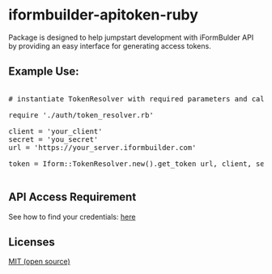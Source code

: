 # iformbuilder-apitoken-ruby

<p>Package is designed to help jumpstart development with iFormBulder API by providing an easy interface for generating access tokens.</p> 

<h2>Example Use:</h2>


<pre>

# instantiate TokenResolver with required parameters and call get_token method

require './auth/token_resolver.rb'

client = 'your_client'
secret = 'you_secret'
url = 'https://your_server.iformbuilder.com'

token = Iform::TokenResolver.new().get_token url, client, secret

</pre>

<h2>API Access Requirement</h2>

<p>See how to find your credentials: <a href="https://iformbuilder.zendesk.com/hc/en-us/articles/201702900-What-are-the-API-Apps-Start-Here-">here</a></p>

<h2>Licenses</h2>
<a href="http://opensource.org/licenses/MIT">MIT (open source)</a>
